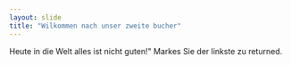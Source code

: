 ```yaml
---
layout: slide
title: "Wilkommen nach unser zweite bucher"
---
```

Heute in die Welt alles ist nicht guten!"
Markes Sie der linkste zu returned.


